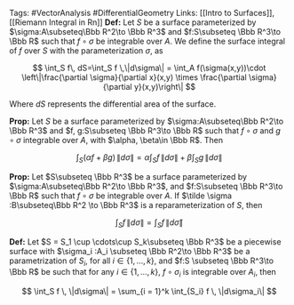 Tags: #VectorAnalysis #DifferentialGeometry 
Links: [[Intro to Surfaces]], [[Riemann Integral in Rn]]
**********Def:********** Let $S$ be a surface parameterized by $\sigma:A\subseteq\Bbb R^2\to \Bbb R^3$ and $f:S\subseteq \Bbb R^3\to \Bbb R$ such that $f\circ \sigma$ be integrable over $A$. We define the surface integral of $f$ over $S$ with the parameterization $\sigma$, as

$$ \int_S f\, dS=\int_S f \,\|d\sigma\| = \int_A f(\sigma(x,y))\cdot \left\|\frac{\partial \sigma}{\partial x}(x,y) \times \frac{\partial \sigma}{\partial y}(x,y)\right\| $$

Where $dS$ represents the differential area of the surface.

************Prop:************ Let $S$ be a surface parameterized by $\sigma:A\subseteq\Bbb R^2\to \Bbb R^3$ and $f, g:S\subseteq \Bbb R^3\to \Bbb R$ such that $f\circ \sigma$ and $g \circ \sigma$ integrable over $A$, with $\alpha, \beta\in \Bbb R$. Then

$$ \int_S (\alpha f+\beta g) \,\|d\sigma\| =\alpha \int_S f \,\|d\sigma\| + \beta \int_S g \,\|d\sigma\| $$

************Prop:************ Let $S\subseteq \Bbb R^3$ be a surface parameterized by $\sigma:A\subseteq\Bbb R^2\to \Bbb R^3$, and $f:S\subseteq \Bbb R^3\to \Bbb R$ such that $f\circ \sigma$ be integrable over $A$. If $\tilde \sigma :B\subseteq\Bbb R^2 \to \Bbb R^3$ is a reparameterization of $S$, then

$$ \int_S f \, \|d\sigma\| = \int_S f \, \|d\tilde\sigma\| $$

**********Def:********** Let $S = S_1 \cup \cdots\cup S_k\subseteq \Bbb R^3$ be a piecewise surface with $\sigma_i :A_i \subseteq \Bbb R^2\to \Bbb R^3$ be a parametrization of $S_i$, for all $i \in \{1,\dots, k \}$, and $f:S \subseteq \Bbb R^3\to \Bbb R$ be such that for any ${i \in \{1, \dots, k\}}$, $f\circ \sigma_i$ is integrable over $A_i$, then

$$ \int_S f \, \|d\sigma\| = \sum_{i = 1}^k \int_{S_i} f \, \|d\sigma_i\| $$